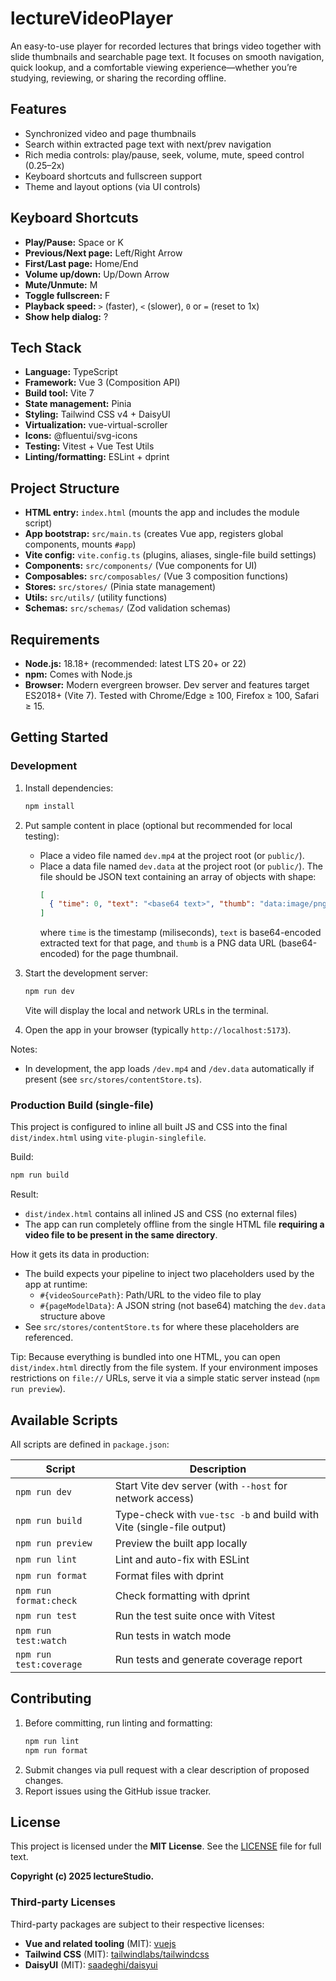 # lectureVideoPlayer

An easy-to-use player for recorded lectures that brings video together with slide thumbnails and searchable page text. It focuses on smooth navigation, quick lookup, and a comfortable viewing experience—whether you’re studying, reviewing, or sharing the recording offline.

## Features
- Synchronized video and page thumbnails
- Search within extracted page text with next/prev navigation
- Rich media controls: play/pause, seek, volume, mute, speed control (0.25–2x)
- Keyboard shortcuts and fullscreen support
- Theme and layout options (via UI controls)

## Keyboard Shortcuts
- **Play/Pause:** Space or K
- **Previous/Next page:** Left/Right Arrow
- **First/Last page:** Home/End
- **Volume up/down:** Up/Down Arrow
- **Mute/Unmute:** M
- **Toggle fullscreen:** F
- **Playback speed:** `>` (faster), `<` (slower), `0` or `=` (reset to 1x)
- **Show help dialog:** ?

## Tech Stack
- **Language:** TypeScript
- **Framework:** Vue 3 (Composition API)
- **Build tool:** Vite 7
- **State management:** Pinia
- **Styling:** Tailwind CSS v4 + DaisyUI
- **Virtualization:** vue-virtual-scroller
- **Icons:** @fluentui/svg-icons
- **Testing:** Vitest + Vue Test Utils
- **Linting/formatting:** ESLint + dprint

## Project Structure
- **HTML entry:** `index.html` (mounts the app and includes the module script)
- **App bootstrap:** `src/main.ts` (creates Vue app, registers global components, mounts `#app`)
- **Vite config:** `vite.config.ts` (plugins, aliases, single-file build settings)
- **Components:** `src/components/` (Vue components for UI)
- **Composables:** `src/composables/` (Vue 3 composition functions)
- **Stores:** `src/stores/` (Pinia state management)
- **Utils:** `src/utils/` (utility functions)
- **Schemas:** `src/schemas/` (Zod validation schemas)

## Requirements
- **Node.js:** 18.18+ (recommended: latest LTS 20+ or 22)
- **npm:** Comes with Node.js
- **Browser:** Modern evergreen browser. Dev server and features target ES2018+ (Vite 7). Tested with Chrome/Edge ≥ 100, Firefox ≥ 100, Safari ≥ 15.

## Getting Started

### Development
1. Install dependencies:
   ```bash
   npm install
   ```

2. Put sample content in place (optional but recommended for local testing):
   - Place a video file named `dev.mp4` at the project root (or `public/`).
   - Place a data file named `dev.data` at the project root (or `public/`). The file should be JSON text containing an array of objects with shape:
     ```json
     [
       { "time": 0, "text": "<base64 text>", "thumb": "data:image/png;base64,..." }
     ]
     ```
     where `time` is the timestamp (miliseconds), `text` is base64-encoded extracted text for that page, and `thumb` is a PNG data URL (base64-encoded) for the page thumbnail.

3. Start the development server:
   ```bash
   npm run dev
   ```
   Vite will display the local and network URLs in the terminal.

4. Open the app in your browser (typically `http://localhost:5173`).

Notes:
- In development, the app loads `/dev.mp4` and `/dev.data` automatically if present (see `src/stores/contentStore.ts`).

### Production Build (single-file)
This project is configured to inline all built JS and CSS into the final `dist/index.html` using `vite-plugin-singlefile`.

Build:
```bash
npm run build
```

Result:
- `dist/index.html` contains all inlined JS and CSS (no external files)
- The app can run completely offline from the single HTML file **requiring a video file to be present in the same directory**.

How it gets its data in production:
- The build expects your pipeline to inject two placeholders used by the app at runtime:
  - `#{videoSourcePath}`: Path/URL to the video file to play
  - `#{pageModelData}`: A JSON string (not base64) matching the `dev.data` structure above
- See `src/stores/contentStore.ts` for where these placeholders are referenced.

Tip: Because everything is bundled into one HTML, you can open `dist/index.html` directly from the file system. If your environment imposes restrictions on `file://` URLs, serve it via a simple static server instead (`npm run preview`).

## Available Scripts
All scripts are defined in `package.json`:

| Script | Description |
|--------|-------------|
| `npm run dev` | Start Vite dev server (with `--host` for network access) |
| `npm run build` | Type-check with `vue-tsc -b` and build with Vite (single-file output) |
| `npm run preview` | Preview the built app locally |
| `npm run lint` | Lint and auto-fix with ESLint |
| `npm run format` | Format files with dprint |
| `npm run format:check` | Check formatting with dprint |
| `npm run test` | Run the test suite once with Vitest |
| `npm run test:watch` | Run tests in watch mode |
| `npm run test:coverage` | Run tests and generate coverage report |

## Contributing
1. Before committing, run linting and formatting:
   ```bash
   npm run lint
   npm run format
   ```
2. Submit changes via pull request with a clear description of proposed changes.
3. Report issues using the GitHub issue tracker.

## License
This project is licensed under the **MIT License**. See the [LICENSE](LICENSE) file for full text.

**Copyright (c) 2025 lectureStudio.**

### Third‑party Licenses
Third-party packages are subject to their respective licenses:
- **Vue and related tooling** (MIT): [vuejs](https://github.com/vuejs/)
- **Tailwind CSS** (MIT): [tailwindlabs/tailwindcss](https://github.com/tailwindlabs/tailwindcss)
- **DaisyUI** (MIT): [saadeghi/daisyui](https://github.com/saadeghi/daisyui)
